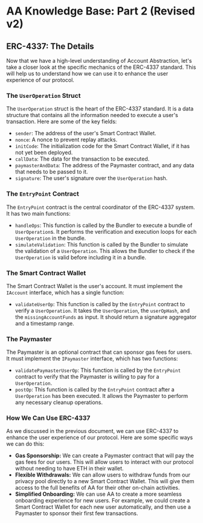 # AA Knowledge Base: Part 2 (Revised v2)

## ERC-4337: The Details

Now that we have a high-level understanding of Account Abstraction, let's take a closer look at the specific mechanics of the ERC-4337 standard. This will help us to understand how we can use it to enhance the user experience of our protocol.

### The `UserOperation` Struct

The `UserOperation` struct is the heart of the ERC-4337 standard. It is a data structure that contains all the information needed to execute a user's transaction. Here are some of the key fields:

-   `sender`: The address of the user's Smart Contract Wallet.
-   `nonce`: A nonce to prevent replay attacks.
-   `initCode`: The initialization code for the Smart Contract Wallet, if it has not yet been deployed.
-   `callData`: The data for the transaction to be executed.
-   `paymasterAndData`: The address of the Paymaster contract, and any data that needs to be passed to it.
-   `signature`: The user's signature over the `UserOperation` hash.

### The `EntryPoint` Contract

The `EntryPoint` contract is the central coordinator of the ERC-4337 system. It has two main functions:

-   `handleOps`: This function is called by the Bundler to execute a bundle of `UserOperation`s. It performs the verification and execution loops for each `UserOperation` in the bundle.
-   `simulateValidation`: This function is called by the Bundler to simulate the validation of a `UserOperation`. This allows the Bundler to check if the `UserOperation` is valid before including it in a bundle.

### The Smart Contract Wallet

The Smart Contract Wallet is the user's account. It must implement the `IAccount` interface, which has a single function:

-   `validateUserOp`: This function is called by the `EntryPoint` contract to verify a `UserOperation`. It takes the `UserOperation`, the `userOpHash`, and the `missingAccountFunds` as input. It should return a signature aggregator and a timestamp range.

### The Paymaster

The Paymaster is an optional contract that can sponsor gas fees for users. It must implement the `IPaymaster` interface, which has two functions:

-   `validatePaymasterUserOp`: This function is called by the `EntryPoint` contract to verify that the Paymaster is willing to pay for a `UserOperation`.
-   `postOp`: This function is called by the `EntryPoint` contract after a `UserOperation` has been executed. It allows the Paymaster to perform any necessary cleanup operations.

### How We Can Use ERC-4337

As we discussed in the previous document, we can use ERC-4337 to enhance the user experience of our protocol. Here are some specific ways we can do this:

-   **Gas Sponsorship:** We can create a Paymaster contract that will pay the gas fees for our users. This will allow users to interact with our protocol without needing to have ETH in their wallet.
-   **Flexible Withdrawals:** We can allow users to withdraw funds from our privacy pool directly to a new Smart Contract Wallet. This will give them access to the full benefits of AA for their other on-chain activities.
-   **Simplified Onboarding:** We can use AA to create a more seamless onboarding experience for new users. For example, we could create a Smart Contract Wallet for each new user automatically, and then use a Paymaster to sponsor their first few transactions.

